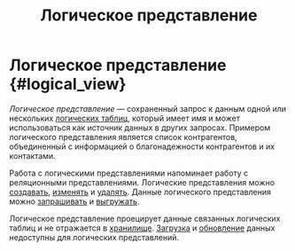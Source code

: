 ﻿---
layout: default
title: Логическое представление
nav_order: 5
parent: Основные понятия
grand_parent: Обзор понятий, компонентов и связей
has_children: false
has_toc: false
---

# Логическое представление {#logical_view}

_Логическое представление_ — сохраненный запрос к данным одной или нескольких 
[логических таблиц](../logical_table/logical_table.md), который имеет имя и 
может использоваться как источник данных в других запросах. Примером логического представления 
является список контрагентов, объединенный с информацией о благонадежности контрагентов и их 
контактами.

Работа с логическими представлениями напоминает работу с реляционными представлениями. 
Логические представления можно [создавать](../../../working_with_system/logical_schema_update/create_view/create_view.md), 
[изменять](../../../working_with_system/logical_schema_update/alter_view/alter_view.md) и 
[удалять](../../../working_with_system/logical_schema_update/drop_view/drop_view.md). 
Данные логического представления можно [запрашивать](../../../working_with_system/data_reading/data_reading.md) 
и [выгружать](../../../working_with_system/data_download/data_download.md).

Логическое представление проецирует данные связанных логических таблиц и не отражается 
в [хранилище](../data_storage/data_storage.md). [Загрузка](../../../working_with_system/data_upload/data_upload.md) 
и [обновление](../../../working_with_system/data_update/data_update.md) данных недоступны для логических представлений.